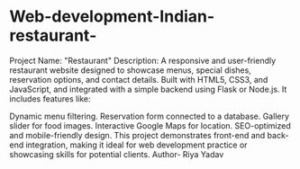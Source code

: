 # Web-development-Indian-restaurant-
Project Name: "Restaurant"
Description:
A responsive and user-friendly restaurant website designed to showcase menus, special dishes, reservation options, and contact details. Built with HTML5, CSS3, and JavaScript, and integrated with a simple backend using Flask or Node.js. It includes features like:

Dynamic menu filtering.
Reservation form connected to a database.
Gallery slider for food images.
Interactive Google Maps for location.
SEO-optimized and mobile-friendly design.
This project demonstrates front-end and back-end integration, making it ideal for web development practice or showcasing skills for potential clients.
Author- Riya Yadav
